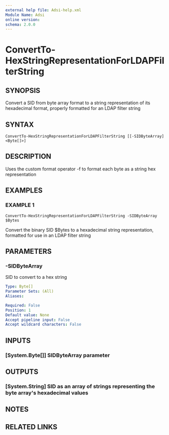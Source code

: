 ```yaml
---
external help file: Adsi-help.xml
Module Name: Adsi
online version:
schema: 2.0.0
---
```


# ConvertTo-HexStringRepresentationForLDAPFilterString

## SYNOPSIS
Convert a SID from byte array format to a string representation of its hexadecimal format, properly formatted for an LDAP filter string

## SYNTAX

```
ConvertTo-HexStringRepresentationForLDAPFilterString [[-SIDByteArray] <Byte[]>]
```

## DESCRIPTION
Uses the custom format operator -f to format each byte as a string hex representation

## EXAMPLES

### EXAMPLE 1
```
ConvertTo-HexStringRepresentationForLDAPFilterString -SIDByteArray $Bytes
```

Convert the binary SID $Bytes to a hexadecimal string representation, formatted for use in an LDAP filter string

## PARAMETERS

### -SIDByteArray
SID to convert to a hex string

```yaml
Type: Byte[]
Parameter Sets: (All)
Aliases:

Required: False
Position: 1
Default value: None
Accept pipeline input: False
Accept wildcard characters: False
```

## INPUTS

### [System.Byte[]] SIDByteArray parameter
## OUTPUTS

### [System.String] SID as an array of strings representing the byte array's hexadecimal values
## NOTES

## RELATED LINKS
